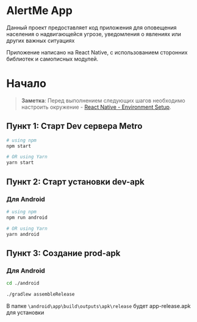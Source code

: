 # AlertMe App

Данный проект предоставляет код приложения для оповещения населения о надвигающейся угрозе, уведомления о явлениях или других важных ситуациях

Приложение написано на React Native, с использованием сторонних библиотек и самописных модулей.

# Начало

>**Заметка**: Перед выполнением следующих шагов необходимо настроить окружение - [React Native - Environment Setup](https://reactnative.dev/docs/environment-setup).

## Пункт 1: Старт Dev сервера **Metro**

```bash
# using npm
npm start

# OR using Yarn
yarn start
```

## Пункт 2: Старт установки dev-apk

### Для Android

```bash
# using npm
npm run android

# OR using Yarn
yarn android
```

## Пункт 3: Создание prod-apk

### Для Android

```bash
cd ./android

./gradlew assembleRelease
```

В папке ```\android\app\build\outputs\apk\release``` будет app-release.apk для установки